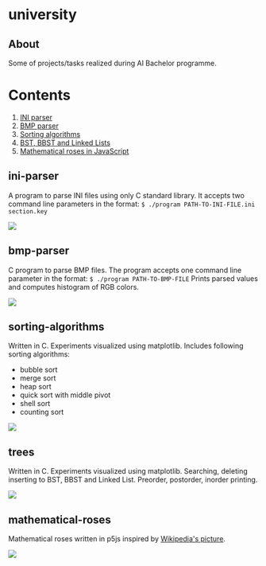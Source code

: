 # university
## About
Some of projects/tasks realized during AI Bachelor programme.


# Contents
 1. [INI parser](#ini-parser)
 2. [BMP parser](#bmp-parser) 
 3. [Sorting algorithms](#sorting-algorithms)
 4. [BST, BBST and Linked Lists](#trees)
 5. [Mathematical roses in JavaScript](#mathematical-roses)


 
 ## ini-parser
 A program to parse INI files using only C standard library. It accepts two command line parameters in the format:
```$ ./program PATH-TO-INI-FILE.ini section.key```

![](linebreak.png)
 
 
 ## bmp-parser
C program to parse BMP files. The program accepts one command line parameter in the format:
```$ ./program PATH-TO-BMP-FILE```
Prints parsed values and computes histogram of RGB colors.

![](linebreak.png)

## sorting-algorithms
Written in C. Experiments visualized using matplotlib. Includes following sorting algorithms:
- bubble sort
- merge sort
- heap sort
- quick sort with middle pivot
- shell sort
- counting sort

![](linebreak.png)

## trees
Written in C. Experiments visualized using matplotlib. Searching, deleting inserting to BST, BBST and Linked List. Preorder, postorder, inorder printing.

![](linebreak.png)

 ## mathematical-roses
 Mathematical roses written in p5js inspired by [Wikipedia's picture](https://en.wikipedia.org/wiki/Rose_%28mathematics%29). 
 
 ![](linebreak.png)
